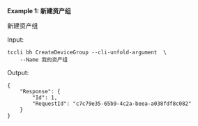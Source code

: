 **Example 1: 新建资产组**

新建资产组

Input: 

```
tccli bh CreateDeviceGroup --cli-unfold-argument  \
    --Name 我的资产组
```

Output: 
```
{
    "Response": {
        "Id": 1,
        "RequestId": "c7c79e35-65b9-4c2a-beea-a038fdf8c082"
    }
}
```

